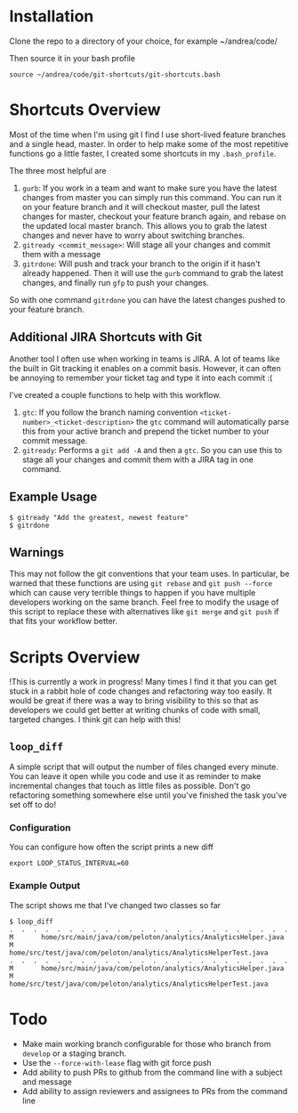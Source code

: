 
# Installation
Clone the repo to a directory of your choice, for example ~/andrea/code/

Then source it in your bash profile

```
source ~/andrea/code/git-shortcuts/git-shortcuts.bash
```

# Shortcuts Overview
Most of the time when I'm using git I find I use short-lived feature branches and a single head, master. In order to help make some of the most repetitive functions go a little faster, I created some shortcuts in my `.bash_profile`. 

The three most helpful are

1. `gurb`: If you work in a team and want to make sure you have the latest changes from master you can simply run this command. You can run it on your feature branch and it will checkout master, pull the latest changes for master, checkout your feature branch again, and rebase on the updated local master branch. This allows you to grab the latest changes and never have to worry about switching branches.
2. `gitready <commit_message>`: Will stage all your changes and commit them with a message
3. `gitrdone`: Will push and track your branch to the origin if it hasn't already happened. Then it will use the `gurb` command to grab the latest changes, and finally run `gfp` to push your changes. 

So with one command `gitrdone` you can have the latest changes pushed to your feature branch. 

## Additional JIRA Shortcuts with Git 
Another tool I often use when working in teams is JIRA. A lot of teams like the built in Git tracking it enables on a commit basis. However, it can often be annoying to remember your ticket tag and type it into each commit :( 

I've created a couple functions to help with this workflow. 

1. `gtc`: If you follow the branch naming convention `<ticket-number>_<ticket-description>` the `gtc` command will automatically parse this from your active branch and prepend the ticket number to your commit message. 
2. `gitready`: Performs a `git add -A` and then a `gtc`. So you can use this to stage all your changes and commit them with a JIRA tag in one command. 

## Example Usage
```
$ gitready "Add the greatest, newest feature"
$ gitrdone
```

## Warnings
This may not follow the git conventions that your team uses. In particular, be warned that these functions are using `git rebase` and `git push --force` which can cause very terrible things to happen if you have multiple developers working on the same branch. Feel free to modify the usage of this script to replace these with alternatives like `git merge` and `git push` if that fits your workflow better. 

# Scripts Overview
!This is currently a work in progress! 
Many times I find it that you can get stuck in a rabbit hole of code changes and refactoring way too easily. It would be great if there was a way to bring visibility to this so that as developers we could get better at writing chunks of code with small, targeted changes. I think git can help with this!

## `loop_diff`
A simple script that will output the number of files changed every minute. You can leave it open while you code and use it as reminder to make incremental changes that touch as little files as possible. Don't go refactoring something somewhere else until you've finished the task you've set off to do! 
### Configuration
You can configure how often the script prints a new diff 
```
export LOOP_STATUS_INTERVAL=60
```

### Example Output
The script shows me that I've changed two classes so far
```
$ loop_diff
.  .  .  .  .  .  .  .  .  .  .  .  .  .  .  .  .  .  .  .  .  .  .  .
M       home/src/main/java/com/peloton/analytics/AnalyticsHelper.java
M       home/src/test/java/com/peloton/analytics/AnalyticsHelperTest.java
.  .  .  .  .  .  .  .  .  .  .  .  .  .  .  .  .  .  .  .  .  .  .  .
M       home/src/main/java/com/peloton/analytics/AnalyticsHelper.java
M       home/src/test/java/com/peloton/analytics/AnalyticsHelperTest.java
```

# Todo 
- Make main working branch configurable for those who branch from `develop` or a staging branch. 
- Use the `--force-with-lease` flag with git force push
- Add ability to push PRs to github from the command line with a subject and message
- Add ability to assign reviewers and assignees to PRs from the command line
